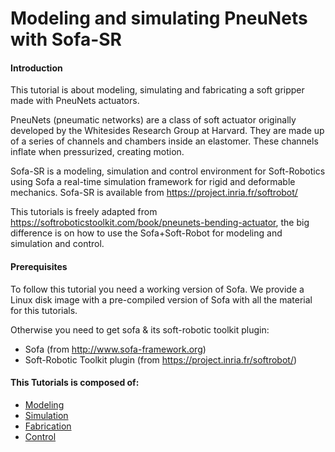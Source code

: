 Modeling and simulating PneuNets with Sofa-SR
=======================


#### Introduction
This tutorial is about modeling, simulating and fabricating a soft gripper made with PneuNets actuators. 

PneuNets (pneumatic networks) are a class of soft actuator originally developed by the Whitesides Research Group at Harvard. They are made up of a series of channels and chambers inside an elastomer. These channels inflate when pressurized, creating 
motion.

Sofa-SR is a modeling, simulation and control environment for Soft-Robotics using Sofa a real-time simulation framework for rigid and deformable mechanics. Sofa-SR is available from https://project.inria.fr/softrobot/

This tutorials is freely adapted from  https://softroboticstoolkit.com/book/pneunets-bending-actuator, the big difference is on how to use the Sofa+Soft-Robot for modeling and simulation and control. 


#### Prerequisites
To follow this tutorial you need a working version of Sofa. We provide a Linux disk image with a pre-compiled version of Sofa with all the material for this tutorials. 

Otherwise you need to get sofa & its soft-robotic toolkit plugin:
- Sofa (from http://www.sofa-framework.org)
- Soft-Robotic Toolkit plugin (from https://project.inria.fr/softrobot/)

#### This Tutorials is composed of: 
- [Modeling](parts/modeling.md)
- [Simulation](parts/simulation.md)
- [Fabrication](parts/fabrication.md)
- [Control](parts/control.md)
